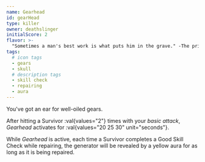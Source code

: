 ```yaml
---
name: Gearhead
id: gearHead
type: killer
owner: deathslinger
initialScore: 2
flavor: >-
  "Sometimes a man's best work is what puts him in the grave." -The prison warden
tags:
  # icon tags
  - gears
  - skull
  # description tags
  - skill check
  - repairing
  - aura
---
```


You've got an ear for well-oiled gears.

After hitting a Survivor :val{values="2"} times with your _basic attack_, _Gearhead_ activates for :val{values="20 25 30" unit="seconds"}.

While _Gearhead_ is active, each time a Survivor completes a Good Skill Check while repairing, the generator will be revealed by a yellow aura for as long as it is being repaired.
